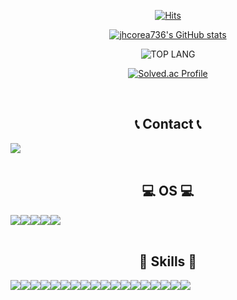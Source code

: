 <div align="center">
     
[![Hits](https://hits.seeyoufarm.com/api/count/incr/badge.svg?url=https%3A%2F%2Fgithub.com%2Fjhcorea736&count_bg=%2391F149&title_bg=%23555555&icon=&icon_color=%23E7E7E7&title=hits&edge_flat=false)](https://hits.seeyoufarm.com)
     
[![jhcorea736's GitHub stats](https://github-readme-stats.vercel.app/api?username=jhcorea736&theme=nord&hide_border=true&count_private=true)](https://github.com/jhcorea736/github-readme-stats)
     
![TOP LANG](https://github-readme-stats.vercel.app/api/top-langs/?username=jhcorea736&layout=compact&theme=tokyonight)

[![Solved.ac Profile](http://mazassumnida.wtf/api/v2/generate_badge?boj=jhcorea736)](https://solved.ac/jhcorea736/)
      
<br>
     
## 📞 Contact 📞
<div style="display:flex; flex-direction:row;">
    <a href="mailto:jhcorea736@gmail.com">
        <img src="https://img.shields.io/badge/Gmail-D14836?style=for-the-badge&logo=gmail&logoColor=white&style=flat"> 
    </a>
</div>

<br>
     
## 💻 OS 💻
<div style="display:flex; flex-direction:row;">
    <img src="https://img.shields.io/badge/Android-3DDC84?style=for-the-badge&logo=android&logoColor=white&style=flat">
    <img src="https://img.shields.io/badge/Linux-FCC624?style=for-the-badge&logo=linux&logoColor=black&style=flat">
    <img src="https://img.shields.io/badge/Cent%20OS-262577?style=for-the-badge&logo=CentOS&logoColor=white&style=flat">
    <img src="https://img.shields.io/badge/Kali_Linux-557C94?style=for-the-badge&logo=kali-linux&logoColor=white&style=flat">
    <img src="https://img.shields.io/badge/Ubuntu-E95420?style=for-the-badge&logo=ubuntu&logoColor=white&style=flat">
</div>

<br>

## 🚀 Skills 🚀

<div style="display:flex; flex-direction:row;">
     <img src="https://img.shields.io/badge/C-00599C?style=for-the-badge&logo=c&logoColor=white&style=flat">
     <img src="https://img.shields.io/badge/C%23-239120?style=for-the-badge&logo=c-sharp&logoColor=white&style=flat">
     <img src="https://img.shields.io/badge/Unity-100000?style=for-the-badge&logo=unity&logoColor=white&style=flat">
     <img src="https://img.shields.io/badge/Java-ED8B00?style=for-the-badge&logo=openjdk&logoColor=white&style=flat">
     <img src="https://img.shields.io/badge/Python-3776AB?style=for-the-badge&logo=python&logoColor=white&style=flat">
     <img src="https://img.shields.io/badge/Flask-000000?style=for-the-badge&logo=flask&logoColor=white&style=flat">
     <img src="https://img.shields.io/badge/TensorFlow-FF6F00?style=for-the-badge&logo=tensorflow&logoColor=white&style=flat">
     <img src="https://img.shields.io/badge/HTML5-E34F26?style=for-the-badge&logo=html5&logoColor=white&style=flat">
     <img src="https://img.shields.io/badge/CSS3-1572B6?style=for-the-badge&logo=css3&logoColor=white&style=flat">
     <img src="https://img.shields.io/badge/JavaScript-F7DF1E?style=for-the-badge&logo=javascript&logoColor=black&style=flat">
     <img src="https://img.shields.io/badge/Node.js-43853D?style=for-the-badge&logo=node.js&logoColor=white&style=flat">
     <img src="https://img.shields.io/badge/Express.js-404D59?style=for-the-badge&style=flat">
     <img src="https://img.shields.io/badge/React-20232A?style=for-the-badge&logo=react&logoColor=61DAFB&style=flat">
     <img src="https://img.shields.io/badge/React_Native-20232A?style=for-the-badge&logo=react&logoColor=61DAFB&style=flat">
     <img src="https://img.shields.io/badge/MySQL-005C84?style=for-the-badge&logo=mysql&logoColor=white&style=flat">
     <img src="https://img.shields.io/badge/MariaDB-003545?style=for-the-badge&logo=mariadb&logoColor=white&style=flat">
     <img src="https://img.shields.io/badge/PostgreSQL-316192?style=for-the-badge&logo=postgresql&logoColor=white&style=flat">
     <img src="https://img.shields.io/badge/MongoDB-4EA94B?style=for-the-badge&logo=mongodb&logoColor=white&style=flat">
</div>
</div>
